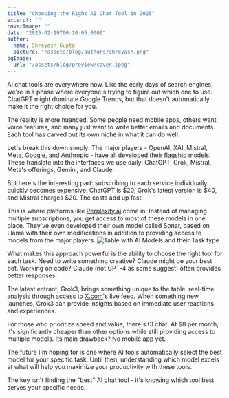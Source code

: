 ```yaml
---
title: "Choosing the Right AI Chat Tool in 2025"
excerpt: ""
coverImage: ""
date: "2025-02-19T00:10:05.000Z"
author:
  name: Shreyash Gupta
  picture: "/assets/blog/authors/shreyash.png"
ogImage:
  url: "/assets/blog/preview/cover.jpeg"
---
```


AI chat tools are everywhere now. Like the early days of search engines, we're in a phase where everyone's trying to figure out which one to use. ChatGPT might dominate Google Trends, but that doesn't automatically make it the right choice for you.

The reality is more nuanced. Some people need mobile apps, others want voice features, and many just want to write better emails and documents. Each tool has carved out its own niche in what it can do well.

Let's break this down simply: The major players - OpenAI, XAI, Mistral, Meta, Google, and Anthropic - have all developed their flagship models. These translate into the interfaces we use daily: ChatGPT, Grok, Mistral, Meta's offerings, Gemini, and Claude.

But here's the interesting part: subscribing to each service individually quickly becomes expensive. ChatGPT is $20, Grok's latest version is $40, and Mistral charges $20. The costs add up fast.

This is where platforms like [Perplexity.ai](http://Perplexity.ai) come in. Instead of managing multiple subscriptions, you get access to most of these models in one place. They've even developed their own model called Sonar, based on Llama with their own modifications in addition to providing access to models from the major players.
![Table with AI Models and their Task type](https://otndlfnjbqxuaanhdsum.supabase.co/storage/v1/object/public/gif//Table%20with%20AI%20Models%20and%20their%20Task%20type)

What makes this approach powerful is the ability to choose the right tool for each task. Need to write something creative? Claude might be your best bet. Working on code? Claude (not GPT-4 as some suggest) often provides better responses.

The latest entrant, Grok3, brings something unique to the table: real-time analysis through access to [X.com](http://X.com)'s live feed. When something new launches, Grok3 can provide insights based on immediate user reactions and experiences.

For those who prioritize speed and value, there's t3.chat. At $8 per month, it's significantly cheaper than other options while still providing access to multiple models. Its main drawback? No mobile app yet.

The future I'm hoping for is one where AI tools automatically select the best model for your specific task. Until then, understanding which model excels at what will help you maximize your productivity with these tools.

The key isn't finding the "best" AI chat tool - it's knowing which tool best serves your specific needs. 